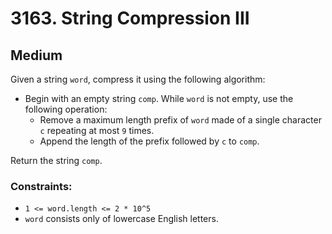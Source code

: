 # 3163. String Compression III

## Medium

Given a string `word`, compress it using the following algorithm:

- Begin with an empty string `comp`. While `word` is not empty, use the following operation:
    - Remove a maximum length prefix of `word` made of a single character `c` repeating at most `9` times.
    - Append the length of the prefix followed by `c` to `comp`.

Return the string `comp`.

### Constraints:

- `1 <= word.length <= 2 * 10^5`
- `word` consists only of lowercase English letters.
